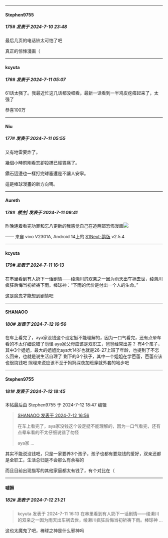 ﻿
*****

####  Stephen9755  
##### 175#       发表于 2024-7-10 23:48

最后几页的电话铃太可怕了吧

真正的惊悚漫画（


*****

####  kcyuta  
##### 176#       发表于 2024-7-11 05:07

61话太强了。我最近忙这几话都没细看，最新一话看到一半鸡皮疙瘩起来了，太强了

恭喜100万


*****

####  Niu  
##### 177#       发表于 2024-7-11 05:55

又有地雷要炸了。

幾個小時前剛看忘卻投捕已經胃痛了。

鑽石這邊也一樣打完球塞還是不讓人安寧。

這是棒球漫畫的新方向嗎。


*****

####  Aureth  
##### 178#         楼主| 发表于 2024-7-11 09:41

昨晚连着看完功罪和忘八更新的我感觉自己在追两部恐怖漫画<img src="https://static.saraba1st.com/image/smiley/face2017/167.png" referrerpolicy="no-referrer">

—— 来自 vivo V2301A, Android 14上的 [S1Next-鹅版](https://github.com/ykrank/S1-Next/releases) v2.5.4


*****

####  kcyuta  
##### 179#       发表于 2024-7-11 16:13

在串里看到有人奶下一话剧情——绫濑川的双亲之一因为雨天出车祸去世，绫濑川疯狂后悔当初祈祷下雨。棒球神：“下雨的代价是付出一个人的生命。”

这是魔鬼才能想到剧情吧


*****

####  SHANAOO  
##### 180#       发表于 2024-7-12 16:56

在车上看完了，aya家没钱这个设定挺不能理解的，因为一口气看完，还有点晕车看的不太仔细说错了勿怪
aya家父母应该是双职工，爸爸经常出差？
有4个孩子，其中3个姐姐，最大的姐姐比aya大14岁也就是26-27上班了年龄，也提到了不怎么回来，也就是说生活自理了
剩下的3个孩子，其中一个姐姐在学芭蕾，芭蕾应该也很烧钱吧
照理来说应该不至于妈妈深夜加班穿就外套的地步吧


*****

####  Stephen9755  
##### 181#       发表于 2024-7-12 18:45

 本帖最后由 Stephen9755 于 2024-7-12 18:47 编辑 
<blockquote><a href="httphttps://bbs.saraba1st.com/2b/forum.php?mod=redirect&amp;goto=findpost&amp;pid=65565077&amp;ptid=2173710" target="_blank">SHANAOO 发表于 2024-7-12 16:56</a>

在车上看完了，aya家没钱这个设定挺不能理解的，因为一口气看完，还有点晕车看的不太仔细说错了勿怪

aya家 ...</blockquote>

其实不能说没钱吧，只是一家要养3个孩子，孩子也都有要烧钱的爱好，双亲还都是全职工，生活总归是不会那么有余裕的

而且目前出现描写的其他家庭都太有钱了，有个对比在（


*****

####  嘘狮  
##### 182#       发表于 2024-7-12 21:21

<blockquote>kcyuta 发表于 2024-7-11 16:13
在串里看到有人奶下一话剧情——绫濑川的双亲之一因为雨天出车祸去世，绫濑川疯狂后悔当初祈祷下雨。棒球神 ...</blockquote>
这也太魔鬼了吧，棒球之神是什么邪神吗

